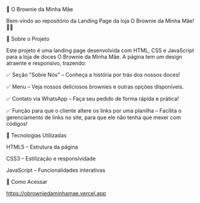 🍫 O Brownie da Minha Mãe


Bem-vindo ao repositório da Landing Page da loja O Brownie da Minha Mãe! 🍪✨


📌 Sobre o Projeto

Este projeto é uma landing page desenvolvida com HTML, CSS e JavaScript para a loja de doces O Brownie da Minha Mãe. A página tem um design atraente e responsivo, trazendo:


✅ Seção "Sobre Nós" – Conheça a história por trás dos nossos doces!

✅ Menu – Veja nossos deliciosos brownies e outras opções disponíveis.

✅ Contato via WhatsApp – Faça seu pedido de forma rápida e prática!

✅ Função para que o cliente altere os links por uma planilha – Facilita o gerenciamento de links no site, para que ele não tenha que mexer com códigos!

🚀 Tecnologias Utilizadas

HTML5 – Estrutura da página

CSS3 – Estilização e responsividade

JavaScript – Funcionalidades interativas


📲 Como Acessar

https://obrowniedaminhamae.vercel.app
